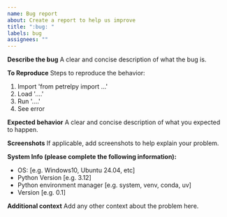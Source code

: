 ```yaml
---
name: Bug report
about: Create a report to help us improve
title: ":bug: "
labels: bug
assignees: ""
---
```


**Describe the bug**
A clear and concise description of what the bug is.

**To Reproduce**
Steps to reproduce the behavior:

1. Import 'from petrelpy import ...'
2. Load '....'
3. Run '....'
4. See error

**Expected behavior**
A clear and concise description of what you expected to happen.

**Screenshots**
If applicable, add screenshots to help explain your problem.

**System Info (please complete the following information):**

- OS: [e.g. Windows10, Ubuntu 24.04, etc]
- Python Version [e.g. 3.12]
- Python environment manager [e.g. system, venv, conda, uv]
- Version [e.g. 0.1]

**Additional context**
Add any other context about the problem here.
